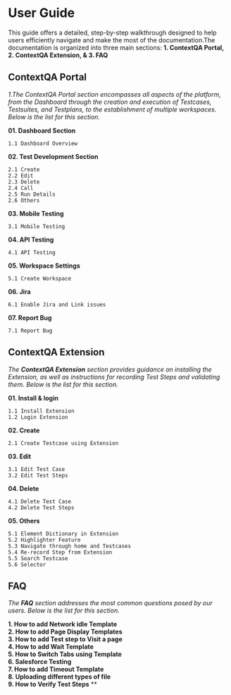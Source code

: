 
# User Guide

This guide offers a detailed, step-by-step walkthrough designed to help users efficiently navigate and make the most of the documentation.The documentation is organized into three main sections: **1. ContextQA Portal, 2. ContextQA Extension, & 3. FAQ**  




## **ContextQA Portal**

*1.The ContextQA Portal section encompasses all aspects of the platform, from the Dashboard through the creation and execution of Testcases, Testsuites, and Testplans, to the establishment of multiple workspaces. Below is the list for this section.*


**01. Dashboard Section**  

    1.1 Dashboard Overview  

**02. Test Development Section**  
    
    2.1 Create  
    2.2 Edit  
    2.3 Delete  
    2.4 Call  
    2.5 Run Details  
    2.6 Others  

**03. Mobile Testing**   
        
    3.1 Mobile Testing

**04. API Testing**  
    
    4.1 API Testing

**05. Workspace Settings**  
    
    5.1 Create Workspace

**06. Jira**  
    
    6.1 Enable Jira and Link issues

**07. Report Bug**  
    
    7.1 Report Bug
  
  

## **ContextQA Extension** 
    
*The **ContextQA Extension** section provides guidance on installing the Extension, as well as instructions for recording Test Steps and validating them. Below is the list for this section.*


**01. Install & login**  
    
    1.1 Install Extension  
    1.2 Login Extension  

**02. Create**  
    
    2.1 Create Testcase using Extension

**03. Edit**  
    
    3.1 Edit Test Case  
    3.2 Edit Test Steps

**04. Delete**  
   
    4.1 Delete Test Case
    4.2 Delete Test Steps

**05. Others**  
   
    5.1 Element Dictionary in Extension  
    5.2 Highlighter Feature  
    5.3 Navigate through home and Testcases  
    5.4 Re-record Step from Extension  
    5.5 Search Testcase  
    5.6 Selector  


## **FAQ**

*The **FAQ** section addresses the most common questions posed by our users. Below is the list for this section.*


**1.  How to add Network idle Template**  
**2.  How to add Page Display Templates**  
**3.  How to add Test step to Visit a page**  
**4.  How to add Wait Template**  
**5.  How to Switch Tabs using Template**  
**6.  Salesforce Testing**  
**7.  How to add Timeout Template**  
**8.  Uploading different types of file**  
**9.  How to Verify Test Steps**  **

